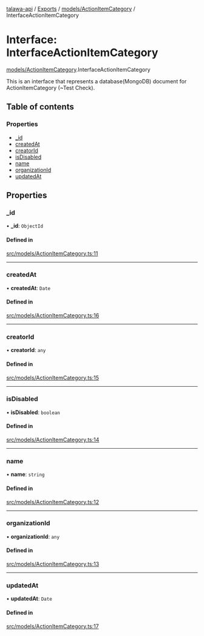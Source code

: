 [talawa-api](../README.md) / [Exports](../modules.md) / [models/ActionItemCategory](../modules/models_ActionItemCategory.md) / InterfaceActionItemCategory

# Interface: InterfaceActionItemCategory

[models/ActionItemCategory](../modules/models_ActionItemCategory.md).InterfaceActionItemCategory

This is an interface that represents a database(MongoDB) document for ActionItemCategory (~Test Check).

## Table of contents

### Properties

- [\_id](models_ActionItemCategory.InterfaceActionItemCategory.md#_id)
- [createdAt](models_ActionItemCategory.InterfaceActionItemCategory.md#createdat)
- [creatorId](models_ActionItemCategory.InterfaceActionItemCategory.md#creatorid)
- [isDisabled](models_ActionItemCategory.InterfaceActionItemCategory.md#isdisabled)
- [name](models_ActionItemCategory.InterfaceActionItemCategory.md#name)
- [organizationId](models_ActionItemCategory.InterfaceActionItemCategory.md#organizationid)
- [updatedAt](models_ActionItemCategory.InterfaceActionItemCategory.md#updatedat)

## Properties

### \_id

• **\_id**: `ObjectId`

#### Defined in

[src/models/ActionItemCategory.ts:11](https://github.com/PalisadoesFoundation/talawa-api/blob/708df7e/src/models/ActionItemCategory.ts#L11)

___

### createdAt

• **createdAt**: `Date`

#### Defined in

[src/models/ActionItemCategory.ts:16](https://github.com/PalisadoesFoundation/talawa-api/blob/708df7e/src/models/ActionItemCategory.ts#L16)

___

### creatorId

• **creatorId**: `any`

#### Defined in

[src/models/ActionItemCategory.ts:15](https://github.com/PalisadoesFoundation/talawa-api/blob/708df7e/src/models/ActionItemCategory.ts#L15)

___

### isDisabled

• **isDisabled**: `boolean`

#### Defined in

[src/models/ActionItemCategory.ts:14](https://github.com/PalisadoesFoundation/talawa-api/blob/708df7e/src/models/ActionItemCategory.ts#L14)

___

### name

• **name**: `string`

#### Defined in

[src/models/ActionItemCategory.ts:12](https://github.com/PalisadoesFoundation/talawa-api/blob/708df7e/src/models/ActionItemCategory.ts#L12)

___

### organizationId

• **organizationId**: `any`

#### Defined in

[src/models/ActionItemCategory.ts:13](https://github.com/PalisadoesFoundation/talawa-api/blob/708df7e/src/models/ActionItemCategory.ts#L13)

___

### updatedAt

• **updatedAt**: `Date`

#### Defined in

[src/models/ActionItemCategory.ts:17](https://github.com/PalisadoesFoundation/talawa-api/blob/708df7e/src/models/ActionItemCategory.ts#L17)
